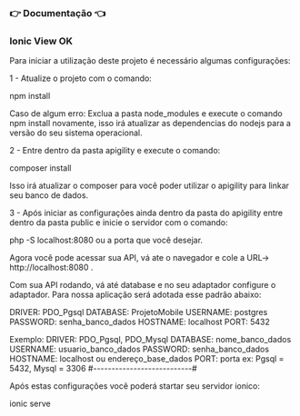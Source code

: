 ### :point_right: Documentação :point_left:
### Ionic View OK

Para iniciar a utilização deste projeto é necessário algumas configurações:

1 - Atualize o projeto com o comando:

npm install

Caso de algum erro:
Exclua a pasta node_modules e execute o comando npm install novamente,
isso irá atualizar as dependencias do nodejs para a versão do seu sistema operacional.

2 - Entre dentro da pasta apigility e execute o comando:

composer install

Isso irá atualizar o composer para você poder utilizar o apigility para linkar seu banco de dados.

3 - Após iniciar as configurações ainda dentro da pasta do apigility entre dentro da pasta public
e inicie o servidor com o comando:

php -S localhost:8080 ou a porta que você desejar.

Agora você pode acessar sua API, vá ate o navegador e cole a URL-> http://localhost:8080 .

Com sua API rodando, vá até database e no seu adaptador configure o adaptador.
Para nossa aplicação será adotada esse padrão abaixo:


DRIVER: PDO_Pgsql
DATABASE: ProjetoMobile
USERNAME: postgres
PASSWORD: senha_banco_dados
HOSTNAME: localhost
PORT: 5432

Exemplo:
DRIVER: PDO_Pgsql, PDO_Mysql
DATABASE: nome_banco_dados
USERNAME: usuario_banco_dados
PASSWORD: senha_banco_dados
HOSTNAME: localhost ou endereço_base_dados
PORT: porta ex: Pgsql = 5432, Mysql = 3306
#---------------------------#

Após estas configurações você poderá startar seu servidor ionico:

ionic serve


